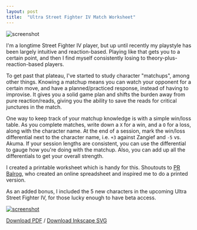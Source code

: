 ```yaml
---
layout: post
title:  "Ultra Street Fighter IV Match Worksheet"
---
```


![screenshot]({{site.url}}/files/usf4.png)

I'm a longtime Street Fighter IV player, but up until recently my playstyle
has been largely intuitive and reaction-based. Playing like that gets you to
a certain point, and then I find myself consistently losing to
theory-plus-reaction-based players.

To get past that plateau, I've started to study character "matchups", among other things.
Knowing a matchup means you can watch your opponent for a certain move, and
have a planned/practiced response, instead of having to improvise. It gives you
a solid game plan and shifts the burden away from pure reaction/reads, giving
you the ability to save the reads for critical junctures in the match.

One way to keep track of your matchup knowledge is with a simple win/loss table.
As you complete matches, write down a `X` for a win, and a `O` for a loss, along
with the character name. At the end of a session, mark the win/loss differential
next to the character name, i.e. `+3` against Zangief and `-5` vs. Akuma. If
your session lengths are consistent, you can use the differential to gauge how
you're doing with the matchup. Also, you can add up all the differentials to get
your overall strength.

I created a printable worksheet which is handy for this. Shoutouts to
[PR Balrog](http://www.eventhubs.com/news/2014/feb/09/how-has-pr-balrog-performed-different-characters-ssf4-ae-v2012-check-out-spreadsheet/),
who created an online spreadsheet and inspired me to do a printed version.

As an added bonus, I included the 5 new characters in the upcoming Ultra Street
Fighter IV, for those lucky enough to have beta access.

[![screenshot]({{site.url}}/files/usf4_match_worksheet.png)]({{site.url}}/files/usf4_match_worksheet.pdf)

[Download PDF]({{site.url}}/files/usf4_match_worksheet.pdf) /
[Download Inkscape SVG]({{site.url}}/files/usf4_match_worksheet.svg)
